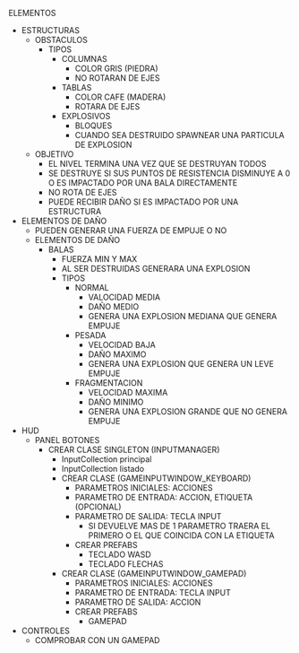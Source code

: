 ELEMENTOS
-	ESTRUCTURAS
	-	OBSTACULOS
		-	TIPOS
			-	COLUMNAS
				-	COLOR GRIS (PIEDRA)
				- 	NO ROTARAN DE EJES
			-	TABLAS
				-	COLOR CAFE (MADERA)
				-	ROTARA DE EJES
			-	EXPLOSIVOS
				- 	BLOQUES
				-	CUANDO SEA DESTRUIDO SPAWNEAR UNA PARTICULA DE EXPLOSION
	-	OBJETIVO
		-	EL NIVEL TERMINA UNA VEZ QUE SE DESTRUYAN TODOS
		-	SE DESTRUYE SI SUS PUNTOS DE RESISTENCIA DISMINUYE A 0 O ES IMPACTADO POR UNA BALA DIRECTAMENTE
		-	NO ROTA DE EJES
		-	PUEDE RECIBIR DAÑO SI ES IMPACTADO POR UNA ESTRUCTURA
-	ELEMENTOS DE DAÑO
	-	PUEDEN GENERAR UNA FUERZA DE EMPUJE O NO
	-	ELEMENTOS DE DAÑO
		-	BALAS
			- 	FUERZA MIN Y MAX
			-	AL SER DESTRUIDAS GENERARA UNA EXPLOSION
			-	TIPOS
				-	NORMAL
					-	VALOCIDAD MEDIA
					-	DAÑO MEDIO
					-	GENERA UNA EXPLOSION MEDIANA QUE GENERA EMPUJE
				-	PESADA
					-	VELOCIDAD BAJA
					-	DAÑO MAXIMO
					-	GENERA UNA EXPLOSION QUE GENERA UN LEVE EMPUJE
				-	FRAGMENTACION
					-	VELOCIDAD MAXIMA
					-	DAÑO MINIMO
					-	GENERA UNA EXPLOSION GRANDE QUE NO GENERA EMPUJE
-	HUD 
	-	PANEL BOTONES
		-	CREAR CLASE SINGLETON (INPUTMANAGER)
			-	InputCollection principal
			-	InputCollection listado
			-	CREAR CLASE (GAMEINPUTWINDOW_KEYBOARD)
				-	PARAMETROS INICIALES: ACCIONES
				-	PARAMETRO DE ENTRADA: ACCION, ETIQUETA (OPCIONAL)
				-	PARAMETRO DE SALIDA: TECLA INPUT
					-	SI DEVUELVE MAS DE 1 PARAMETRO TRAERA EL PRIMERO O EL QUE COINCIDA CON LA ETIQUETA
				-	CREAR PREFABS
					-	TECLADO WASD
					-	TECLADO FLECHAS
			-	CREAR CLASE (GAMEINPUTWINDOW_GAMEPAD)
				-	PARAMETROS INICIALES: ACCIONES
				-	PARAMETRO DE ENTRADA: TECLA INPUT
				-	PARAMETRO DE SALIDA: ACCION
				-	CREAR PREFABS
					-	GAMEPAD
-	CONTROLES
	-	COMPROBAR CON UN GAMEPAD
